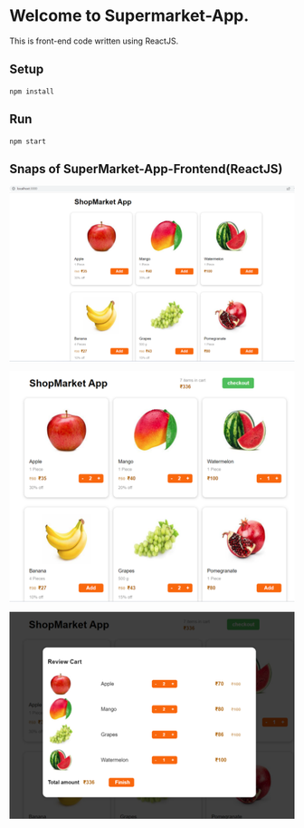 # Welcome to Supermarket-App.

This is front-end code written using ReactJS.

## Setup
```
npm install
```

## Run
```
npm start
```

## Snaps of SuperMarket-App-Frontend(ReactJS)

![Home Page](./docs/home-page.png)

![Add-to-Cart](./docs/add-to-cart.png)

![Checkout Page](./docs/checkout-cart.png)